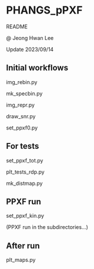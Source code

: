 # PHANGS_pPXF

README

@ Jeong Hwan Lee

Update 2023/09/14

## Initial workflows

img_rebin.py

mk_specbin.py

img_repr.py

draw_snr.py

set_ppxf0.py


## For tests

set_ppxf_tot.py

plt_tests_rdp.py

mk_distmap.py


## PPXF run

set_ppxf_kin.py

(PPXF run in the subdirectories...)

## After run

plt_maps.py

